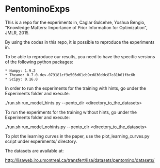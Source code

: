 # PentominoExps

This is a repo for the experiments in,
     Caglar Gulcehre, Yoshua Bengio, "Knowledge Matters: Importance of Prior Information for Optimization", JMLR, 2015.

By using the codes in this repo, it is possible to reproduce the experiments in.

To be able to reproduce our results, you need to have the specific versions of the following python packages:

    * Numpy: 1.9.2
    * Theano: 0.7.0.dev-079181cf9e503d61cb9cd830ddc87c81b01fbc6b
    * Scipy: 0.16.0

In order to run the experiments for the training with hints, go under the Experiments folder and execute:

./run.sh run_model_hints.py --pento_dir <directory_to_the_datasets>

To run the experiments for the training without hints, go under the Experiments folder and execute:

./run.sh run_model_nohints.py --pento_dir <directory_to_the_datasets>

To plot the learning curves in the paper, use the plot_learning_curves.py script under experiments/
directory.

The datasets are available at:

http://lisaweb.iro.umontreal.ca/transfert/lisa/datasets/pentomino/datasets/
